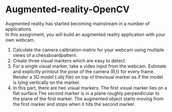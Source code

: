 # Augmented-reality-OpenCV

Augmented reality has started becoming mainstream in a number of applications.  
In this assignment, you will build an augmented reality application with your own webcam.
  1.  Calculate the camera calibration matrix for your webcam using multiple views of a chessboardpattern.
  2.  Create three visual markers which are easy to detect.
  3.  For a single visual marker, take a video input from the webcam.  Estimate and explicitly printout the pose of the camera 
  (R,t) for every frame.  Render a 3D model (.obj file) on top of thevisual marker as if the model is lying vertically on the 
  marker.
  4.  In  this  part,  there  are  two  visual  markers.   The  first  visual  marker  lies  on  a  flat  surface.The second 
  marker is in a plane roughly perpendicular to the plane of the first marker.  The augmented  object  starts  moving  from  
  the first  marker  and  stops  when  it  hits  the  second marker.
  
